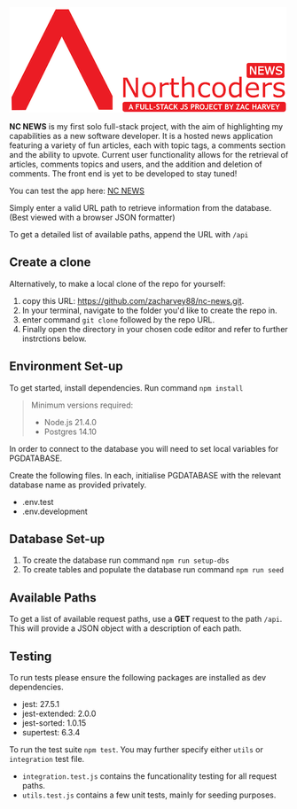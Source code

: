 ![NC News](/assets/images/nc-news-project.png)

**NC NEWS** is my first solo full-stack project, with the aim of highlighting my capabilities as a new software developer. It is a hosted news application featuring a variety of fun articles, each with topic tags, a comments section and the ability to upvote. Current user functionality allows for the retrieval of articles, comments topics and users, and the addition and deletion of comments. The front end is yet to be developed to stay tuned!

You can test the app here: [NC NEWS](https://nc-news-ngma.onrender.com)

Simply enter a valid URL path to retrieve information from the database. (Best viewed with a browser JSON formatter)

To get a detailed list of available paths, append the URL with `/api`

## Create a clone

Alternatively, to make a local clone of the repo for yourself:
1. copy this URL: https://github.com/zacharvey88/nc-news.git.
2. In your terminal, navigate to the folder you'd like to create the repo in.
3. enter command `git clone` followed by the repo URL.
4. Finally open the directory in your chosen code editor and refer to further instrctions below.


## Environment Set-up

To get started, install dependencies. Run command `npm install`

> Minimum versions required:
> - Node.js 21.4.0
> - Postgres 14.10

In order to connect to the database you will need to set local variables for PGDATABASE. 

Create the following files. In each, initialise PGDATABASE with the relevant database name as provided privately.

- .env.test
- .env.development



## Database Set-up

1. To create the database run command `npm run setup-dbs`
2. To create tables and populate the database run command `npm run seed`


## Available Paths

To get a list of available request paths, use a **GET** request to the path `/api`. This will provide a JSON object with a description of each path.


## Testing

To run tests please ensure the following packages are installed as dev dependencies.

- jest: 27.5.1
- jest-extended: 2.0.0
- jest-sorted: 1.0.15
- supertest: 6.3.4

To run the test suite `npm test`. You may further specify either `utils` or `integration` test file.
- `integration.test.js` contains the funcationality testing for all request paths.
- `utils.test.js` contains a few unit tests, mainly for seeding purposes.
